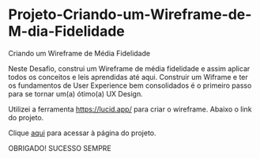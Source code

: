 # Projeto-Criando-um-Wireframe-de-M-dia-Fidelidade
Criando um Wireframe de Média Fidelidade

Neste Desafio, construi um Wireframe de média fidelidade e assim aplicar todos os conceitos e leis aprendidas até aqui.
Construir um Wiframe e ter os fundamentos de User Experience bem consolidados é o primeiro passo para se tornar um(a) ótimo(a) UX Design.

Utilizei a ferramenta https://lucid.app/ para criar o wireframe.
Abaixo o link do projeto.

Clique [aqui]([https://github.com](https://lucid.app/lucidchart/3920653f-4709-46c9-ad55-7cfe749bcf7e/edit?viewport_loc=-1744%2C-781%2C5547%2C3341%2CuP1BopAARZY8&invitationId=inv_b2630ddd-31de-4e6a-b0cc-348935ee1e08)) para acessar à página do projeto.

OBRIGADO! SUCESSO SEMPRE
